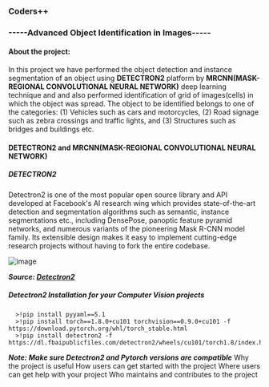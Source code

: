 ### Coders++
### -----Advanced Object Identification in Images-----

#### About the project:
   In this project we have performed the object detection and instance segmentation of an object using **DETECTRON2** platform by **MRCNN(MASK-REGIONAL CONVOLUTIONAL NEURAL NETWORK)** deep learning technique and and also performed identification of grid of images(cells) in which the object was spread. The object to be identified belongs to one of the categories: (1) Vehicles such as cars and motorcycles, (2) Road signage such as zebra crossings and traffic lights, and (3) Structures such as bridges and buildings etc.
   
#### DETECTRON2 and MRCNN(MASK-REGIONAL CONVOLUTIONAL NEURAL NETWORK)
   ##### DETECTRON2
   Detectron2 is one of the most popular open source library and API developed at Facebook's AI research wing which provides state-of-the-art detection and segmentation algorithms such as semantic, instance segmentations etc., including DensePose, panoptic feature pyramid networks, and numerous variants of the pioneering Mask R-CNN model family. Its extensible design makes it easy to implement cutting-edge research projects without having to fork the entire codebase.
   
   ![image](https://user-images.githubusercontent.com/86351798/144848471-4662edfe-32ba-4f8c-baac-a0bbbd4af9ae.png)
   
   ***Source: [Detectron2](https://ai.facebook.com/blog/-detectron2-a-pytorch-based-modular-object-detection-library-/)***
   ##### Detectron2 Installation for your Computer Vision projects
      >!pip install pyyaml==5.1
      >!pip install torch==1.8.0+cu101 torchvision==0.9.0+cu101 -f https://download.pytorch.org/whl/torch_stable.html
      >!pip install detectron2 -f https://dl.fbaipublicfiles.com/detectron2/wheels/cu101/torch1.8/index.html
   ***Note: Make sure Detectron2 and Pytorch versions are compatible***
Why the project is useful
How users can get started with the project
Where users can get help with your project
Who maintains and contributes to the project



   
